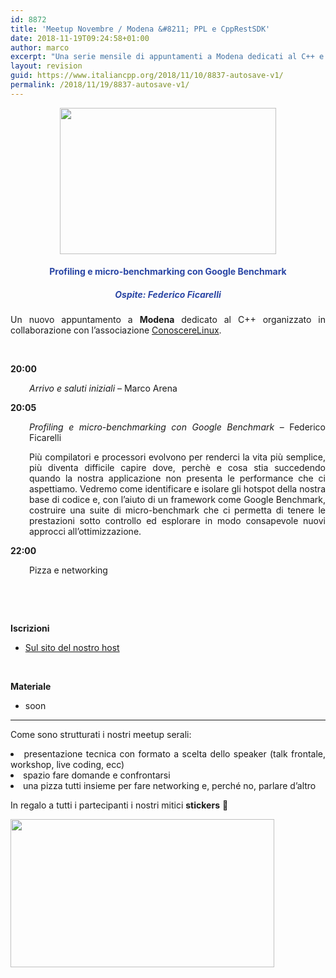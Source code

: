 ```yaml
---
id: 8872
title: 'Meetup Novembre / Modena &#8211; PPL e CppRestSDK'
date: 2018-11-19T09:24:58+01:00
author: marco
excerpt: "Una serie mensile di appuntamenti a Modena dedicati al C++ e organizzati in collaborazione con l'associazione ConoscereLinux. Ad ogni serata la condivisione di un'esperienza o di una storia che riguarda il nostro linguaggio preferito."
layout: revision
guid: https://www.italiancpp.org/2018/11/10/8837-autosave-v1/
permalink: /2018/11/19/8837-autosave-v1/
---
```

<center>
  <img loading="lazy" class="aligncenter wp-image-8880 " src="https://www.italiancpp.org/wp-content/uploads/2018/10/banner_meetup_cpp.png" alt="" width="346" height="234" srcset="http://192.168.64.2/wordpress/wp-content/uploads/2018/10/banner_meetup_cpp.png 1533w, http://192.168.64.2/wordpress/wp-content/uploads/2018/10/banner_meetup_cpp-300x203.png 300w, http://192.168.64.2/wordpress/wp-content/uploads/2018/10/banner_meetup_cpp-768x520.png 768w, http://192.168.64.2/wordpress/wp-content/uploads/2018/10/banner_meetup_cpp-1024x693.png 1024w, http://192.168.64.2/wordpress/wp-content/uploads/2018/10/banner_meetup_cpp-600x406.png 600w" sizes="(max-width: 346px) 100vw, 346px" />
</center>

<h4 style="text-align: center;">
  <span style="color: #2945a4;">Profiling e micro-benchmarking con Google Benchmark</span>
</h4>

<h5 style="text-align: center;">
  <span style="color: #2945a4;">Ospite: <em>Federico Ficarelli</em></span>
</h5>

<p style="text-align: justify;">
  Un nuovo appuntamento a <strong>Modena</strong> dedicato al C++ organizzato in collaborazione con l&#8217;associazione <a href="http://conoscerelinux.org">ConoscereLinux</a>.
</p>

<p style="text-align: justify;">
  <span style="color: #ffffff;"> </span>
</p>

<p style="text-align: justify;">
  <strong>20:00</strong>
</p>

<p style="text-align: justify; padding-left: 30px;">
  <em>Arrivo e saluti iniziali</em> &#8211; Marco Arena
</p>

<p style="text-align: justify;">
  <strong>20:05</strong>
</p>

<p style="text-align: justify; padding-left: 30px;">
  <em>Profiling e micro-benchmarking con Google Benchmark </em>&#8211; Federico Ficarelli
</p>

<p style="text-align: justify; padding-left: 30px;">
  Più compilatori e processori evolvono per renderci la vita più semplice, più diventa difficile capire dove, perchè e cosa stia succedendo quando la nostra applicazione non presenta le performance che ci aspettiamo. Vedremo come identificare e isolare gli hotspot della nostra base di codice e, con l&#8217;aiuto di un framework come Google Benchmark, costruire una suite di micro-benchmark che ci permetta di tenere le prestazioni sotto controllo ed esplorare in modo consapevole nuovi approcci all&#8217;ottimizzazione.
</p>

**22:00**

<p style="padding-left: 30px;">
  Pizza e networking
</p>

&nbsp;

&nbsp;

**Iscrizioni**

  * [Sul sito del nostro host](https://conoscerelinux.org/courses/meetupcpp_dic18/)

&nbsp;

**Materiale**

  * soon

* * *

<p style="text-align: justify;">
  Come sono strutturati i nostri meetup serali:
</p>

<li style="text-align: justify;">
  presentazione tecnica con formato a scelta dello speaker (talk frontale, workshop, live coding, ecc)
</li>
<li style="text-align: justify;">
  spazio fare domande e confrontarsi
</li>
<li style="text-align: justify;">
  una pizza tutti insieme per fare networking e, perché no, parlare d&#8217;altro
</li>

In regalo a tutti i partecipanti i nostri mitici **stickers** 🙂

<img loading="lazy" class="aligncenter wp-image-8426" src="http://www.italiancpp.org/wp-content/uploads/2013/06/stickers-1.jpg" alt="" width="422" height="237" srcset="http://192.168.64.2/wordpress/wp-content/uploads/2013/06/stickers-1.jpg 800w, http://192.168.64.2/wordpress/wp-content/uploads/2013/06/stickers-1-300x168.jpg 300w, http://192.168.64.2/wordpress/wp-content/uploads/2013/06/stickers-1-768x430.jpg 768w, http://192.168.64.2/wordpress/wp-content/uploads/2013/06/stickers-1-600x336.jpg 600w" sizes="(max-width: 422px) 100vw, 422px" />
